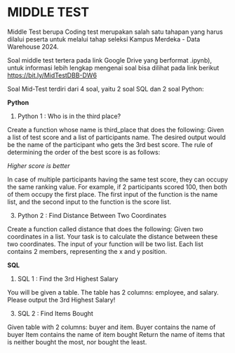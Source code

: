 # MIDDLE TEST

Middle Test berupa Coding test merupakan salah satu tahapan yang harus dilalui peserta untuk melalui tahap seleksi Kampus Merdeka - Data Warehouse 2024.

Soal middle test tertera pada link Google Drive yang berformat .ipynb), untuk informasi lebih lengkap mengenai soal bisa dilihat pada link berikut https://bit.ly/MidTestDBB-DW6

Soal Mid-Test terdiri dari 4 soal, yaitu 2 soal SQL dan 2 soal Python:

**Python**
1. Python 1 : Who is in the third place?
   
Create a function whose name is third_place that does the following:
Given a list of test score and a list of participants name. The desired output would be the name of the participant who gets the 3rd best score. The rule of determining the order of the best score is as follows:

_Higher score is better_

In case of multiple participants having the same test score, they can occupy the same ranking value. For example, if 2 participants scored 100, then both of them occupy the first place.
The first input of the function is the name list, and the second input to the function is the score list.  

3. Python 2 : Find Distance Between Two Coordinates
   
Create a function called distance that does the following:
Given two coordinates in a list. Your task is to calculate the distance between these two coordinates. The input of your function will be two list. Each list contains 2 members, representing the x and y position.

**SQL**
1. SQL 1 : Find the 3rd Highest Salary
   
You will be given a table.
The table has 2 columns: employee, and salary.
Please output the 3rd Highest Salary!

3. SQL 2 : Find Items Bought
   
Given table with 2 columns: buyer and item.
Buyer contains the name of buyer
Item contains the name of item bought
Return the name of items that is neither bought the most, nor bought the least.

